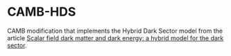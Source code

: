 # CAMB-HDS
CAMB modification that implements the Hybrid Dark Sector model from the article [Scalar field dark matter and dark energy: a hybrid model for the dark sector](https://arxiv.org/abs/2211.13653).
